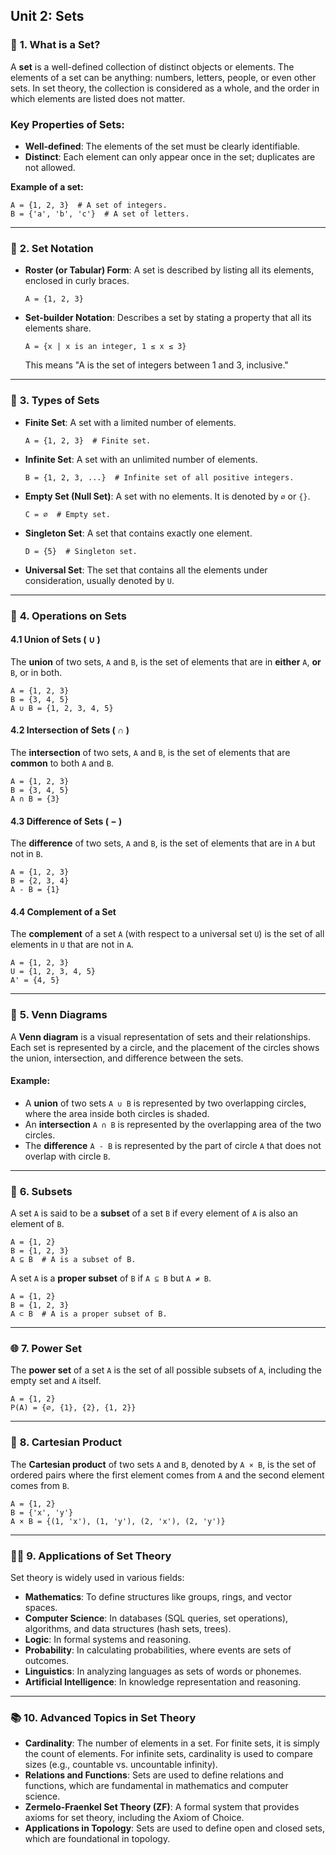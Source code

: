 ## **Unit 2: Sets**

### 📌 **1. What is a Set?**

A **set** is a well-defined collection of distinct objects or elements. The elements of a set can be anything: numbers, letters, people, or even other sets. In set theory, the collection is considered as a whole, and the order in which elements are listed does not matter.

### Key Properties of Sets:

- **Well-defined**: The elements of the set must be clearly identifiable.
- **Distinct**: Each element can only appear once in the set; duplicates are not allowed.

**Example of a set:**

```text
A = {1, 2, 3}  # A set of integers.
B = {'a', 'b', 'c'}  # A set of letters.
```

---

### 📝 **2. Set Notation**

- **Roster (or Tabular) Form**: A set is described by listing all its elements, enclosed in curly braces.

    ```text
    A = {1, 2, 3}
    ```

- **Set-builder Notation**: Describes a set by stating a property that all its elements share.

    ```text
    A = {x | x is an integer, 1 ≤ x ≤ 3}
    ```

    This means "A is the set of integers between 1 and 3, inclusive."

---

### 🔗 **3. Types of Sets**

- **Finite Set**: A set with a limited number of elements.

    ```text
    A = {1, 2, 3}  # Finite set.
    ```

- **Infinite Set**: A set with an unlimited number of elements.

    ```text
    B = {1, 2, 3, ...}  # Infinite set of all positive integers.
    ```

- **Empty Set (Null Set)**: A set with no elements. It is denoted by `∅` or `{}`.

    ```text
    C = ∅  # Empty set.
    ```

- **Singleton Set**: A set that contains exactly one element.

    ```text
    D = {5}  # Singleton set.
    ```

- **Universal Set**: The set that contains all the elements under consideration, usually denoted by `U`.

---

### 🧮 **4. Operations on Sets**

#### 4.1 **Union of Sets ( ∪ )**

The **union** of two sets, `A` and `B`, is the set of elements that are in **either** `A`, **or** `B`, or in both.

```text
A = {1, 2, 3}
B = {3, 4, 5}
A ∪ B = {1, 2, 3, 4, 5}
```

#### 4.2 **Intersection of Sets ( ∩ )**

The **intersection** of two sets, `A` and `B`, is the set of elements that are **common** to both `A` and `B`.

```text
A = {1, 2, 3}
B = {3, 4, 5}
A ∩ B = {3}
```

#### 4.3 **Difference of Sets ( − )**

The **difference** of two sets, `A` and `B`, is the set of elements that are in `A` but not in `B`.

```text
A = {1, 2, 3}
B = {2, 3, 4}
A - B = {1}
```

#### 4.4 **Complement of a Set**

The **complement** of a set `A` (with respect to a universal set `U`) is the set of all elements in `U` that are not in `A`.

```text
A = {1, 2, 3}
U = {1, 2, 3, 4, 5}
A' = {4, 5}
```

---

### 🔢 **5. Venn Diagrams**

A **Venn diagram** is a visual representation of sets and their relationships. Each set is represented by a circle, and the placement of the circles shows the union, intersection, and difference between the sets.

#### Example:

- A **union** of two sets `A ∪ B` is represented by two overlapping circles, where the area inside both circles is shaded.
- An **intersection** `A ∩ B` is represented by the overlapping area of the two circles.
- The **difference** `A - B` is represented by the part of circle `A` that does not overlap with circle `B`.

---

### 🔄 **6. Subsets**

A set `A` is said to be a **subset** of a set `B` if every element of `A` is also an element of `B`.

```text
A = {1, 2}
B = {1, 2, 3}
A ⊆ B  # A is a subset of B.
```

A set `A` is a **proper subset** of `B` if `A ⊆ B` but `A ≠ B`.

```text
A = {1, 2}
B = {1, 2, 3}
A ⊂ B  # A is a proper subset of B.
```

---

### 🌐 **7. Power Set**

The **power set** of a set `A` is the set of all possible subsets of `A`, including the empty set and `A` itself.

```text
A = {1, 2}
P(A) = {∅, {1}, {2}, {1, 2}}
```

---

### 🔀 **8. Cartesian Product**

The **Cartesian product** of two sets `A` and `B`, denoted by `A × B`, is the set of ordered pairs where the first element comes from `A` and the second element comes from `B`.

```text
A = {1, 2}
B = {'x', 'y'}
A × B = {(1, 'x'), (1, 'y'), (2, 'x'), (2, 'y')}
```

---

### 🧑‍🏫 **9. Applications of Set Theory**

Set theory is widely used in various fields:

- **Mathematics**: To define structures like groups, rings, and vector spaces.
- **Computer Science**: In databases (SQL queries, set operations), algorithms, and data structures (hash sets, trees).
- **Logic**: In formal systems and reasoning.
- **Probability**: In calculating probabilities, where events are sets of outcomes.
- **Linguistics**: In analyzing languages as sets of words or phonemes.
- **Artificial Intelligence**: In knowledge representation and reasoning.

---

### 📚 **10. Advanced Topics in Set Theory**

- **Cardinality**: The number of elements in a set. For finite sets, it is simply the count of elements. For infinite sets, cardinality is used to compare sizes (e.g., countable vs. uncountable infinity).
- **Relations and Functions**: Sets are used to define relations and functions, which are fundamental in mathematics and computer science.
- **Zermelo-Fraenkel Set Theory (ZF)**: A formal system that provides axioms for set theory, including the Axiom of Choice.
- **Applications in Topology**: Sets are used to define open and closed sets, which are foundational in topology.

